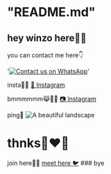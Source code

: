 # "README.md"
## hey winzo here👋🏻


you can contact me here👇

'[![Contact us on WhatsApp](https://img.shields.io/badge/-Contact%20us%20on%20WhatsApp-brightgreen)](https://wa.me/+919961753799?text=Hai+vroh🫠)'


insta👋🏻 
[&#x1F4F8; Instagram](https://www.instagram.com/_.vich_uhh._/)






bmmmmmm😹💁‍♂️
 [:camera: Instagram](https://www.instagram.com/_.vich_.uhh._/)
 
 
 ping🙂
 ![A beautiful landscape](https://i.imgur.com/xKcDfG6.jpeg)
 

#   thnks🥹❤‍🔥 
   
   join here🌚💗
   [meet here 🐦](https://chat.whatsapp.com/https://chat.whatsapp.com/KHOZaEHnasr74O5ckehhON)
            ### bye
